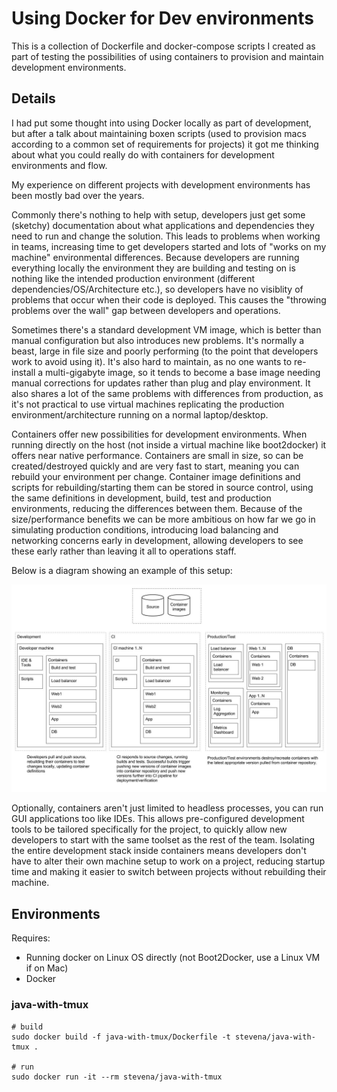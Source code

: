 # Using Docker for Dev environments

This is a collection of Dockerfile and docker-compose scripts I created as part
of testing the possibilities of using containers to provision and maintain
development environments.

## Details

I had put some thought into using Docker locally as part of development, but
after a talk about maintaining boxen scripts (used to provision macs according
to a common set of requirements for projects) it got me thinking about what you
could really do with containers for development environments and flow.

My experience on different projects with development environments has been
mostly bad over the years.

Commonly there's nothing to help with setup, developers just get
some (sketchy) documentation about what applications and dependencies they need
to run and change the solution. This leads to problems when working in teams,
increasing time to get developers started and lots of "works on my machine"
environmental differences. Because developers are running everything locally the
environment they are building and testing on is nothing like the intended
production environment (different dependencies/OS/Architecture etc.), so
developers have no visiblity of problems that occur when their code is deployed.
This causes the "throwing problems over the wall" gap between developers and
operations.

Sometimes there's a standard development VM image, which is better than manual
configuration but also introduces new problems. It's normally a beast, large in
file size and poorly performing (to the point that developers work to avoid
using it). It's also hard to maintain, as no one wants to re-install a
multi-gigabyte image, so it tends to become a base image needing manual
corrections for updates rather than plug and play environment. It also shares
a lot of the same problems with differences from production, as it's
not practical to use virtual machines replicating the production
environment/architecture running on a normal laptop/desktop.

Containers offer new possibilities for development environments. When running
directly on the host (not inside a virtual machine like boot2docker) it offers
near native performance. Containers are small in size, so can be
created/destroyed quickly and are very fast to start, meaning you can rebuild
your environment per change. Container image definitions and scripts for
rebuilding/starting them can be stored in source control, using the same
definitions in development, build, test and production environments, reducing
the differences between them. Because of the size/performance benefits we can be
more ambitious on how far we go in simulating production conditions,
introducing load balancing and networking concerns early in development,
allowing developers to see these early rather than leaving it all to operations
staff.

Below is a diagram showing an example of this setup:

![Container development environment diagram](https://raw.githubusercontent.com/stevenalexander/docker-development-environment/master/container-development-environment.jpg "Container development environment diagram")


Optionally, containers aren't just limited to headless processes, you can run
GUI applications too like IDEs. This allows pre-configured development tools to
be tailored specifically for the project, to quickly allow new developers to
start with the same toolset as the rest of the team. Isolating the entire
development stack inside containers means developers don't have to alter their
own machine setup to work on a project, reducing startup time and making it
easier to switch between projects without rebuilding their machine.

## Environments

Requires:
* Running docker on Linux OS directly (not Boot2Docker, use a Linux VM if on Mac)
* Docker

### java-with-tmux

```
# build
sudo docker build -f java-with-tmux/Dockerfile -t stevena/java-with-tmux .

# run
sudo docker run -it --rm stevena/java-with-tmux
```
